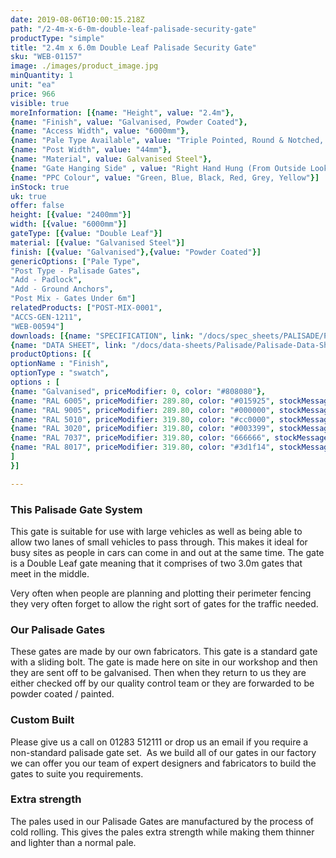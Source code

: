 ```yaml
---
date: 2019-08-06T10:00:15.218Z
path: "/2-4m-x-6-0m-double-leaf-palisade-security-gate"
productType: "simple"
title: "2.4m x 6.0m Double Leaf Palisade Security Gate"
sku: "WEB-01157"
image: ./images/product_image.jpg
minQuantity: 1
unit: "ea"
price: 966
visible: true
moreInformation: [{name: "Height", value: "2.4m"}, 
{name: "Finish", value: "Galvanised, Powder Coated"},
{name: "Access Width", value: "6000mm"},
{name: "Pale Type Available", value: "Triple Pointed, Round & Notched, Single Point"}, {name: "Post Type" , value: "Dig in, Bolt Down"},
{name: "Post Width", value: "44mm"},
{name: "Material", value: Galvanised Steel"},
{name: "Gate Hanging Side" , value: "Right Hand Hung (From Outside Looking In)"},
{name: "PPC Colour", value: "Green, Blue, Black, Red, Grey, Yellow"}]
inStock: true
uk: true
offer: false
height: [{value: "2400mm"}]
width: [{value: "6000mm"}]
gateType: [{value: "Double Leaf"}]
material: [{value: "Galvanised Steel"}]
finish: [{value: "Galvanised"},{value: "Powder Coated"}]
genericOptions: ["Pale Type",
"Post Type - Palisade Gates",
"Add - Padlock",
"Add - Ground Anchors",
"Post Mix - Gates Under 6m"]
relatedProducts: ["POST-MIX-0001",
"ACCS-GEN-1211",
"WEB-00594"]
downloads: [{name: "SPECIFICATION", link: "/docs/spec_sheets/PALISADE/Palisade-Gates-2400mm-Double-Leaf-Specification.pdf"},
{name: "DATA SHEET", link: "/docs/data-sheets/Palisade/Palisade-Data-Sheet.pdf"}]
productOptions: [{
optionName : "Finish",
optionType : "swatch",
options : [
{name: "Galvanised", priceModifier: 0, color: "#808080"},
{name: "RAL 6005", priceModifier: 289.80, color: "#015925", stockMessage: "7 Working Day Lead Time"},
{name: "RAL 9005", priceModifier: 289.80, color: "#000000", stockMessage: "7 Working Day Lead Time"},
{name: "RAL 5010", priceModifier: 319.80, color: "#cc0000", stockMessage: "7 Working Day Lead Time"},
{name: "RAL 3020", priceModifier: 319.80, color: "#003399", stockMessage: "7 Working Day Lead Time"},
{name: "RAL 7037", priceModifier: 319.80, color: "666666", stockMessage: "7 Working Day Lead Time"},
{name: "RAL 8017", priceModifier: 319.80, color: "#3d1f14", stockMessage: "7 Working Day Lead Time"}
]
}]

---
```

<h3>This Palisade Gate System</h3>
<p>This gate is suitable for use with large vehicles as well as being able to allow two lanes of small vehicles to pass through. This makes it ideal for busy sites as people in cars can come in and out at the same time. The gate is a Double Leaf gate meaning that it comprises of two 3.0m gates that meet in the middle.</p>
<p>Very often when people are planning and plotting their perimeter fencing they very often forget to allow the right sort of gates for the traffic needed.</p>
<h3>Our Palisade Gates</h3>
<p>These gates are made by our own fabricators. This gate is a standard gate with a sliding bolt. The gate is made here on site in our workshop and then they are sent off to be galvanised. Then when they return to us they are either checked off by our quality control team or they are forwarded to be powder coated / painted.</p>
<h3>Custom Built</h3>
<p>Please give us a call on 01283 512111 or drop us an email if you require a non-standard palisade gate set.&nbsp; As we build all of our gates in our factory we can offer you our team of expert designers and fabricators to build the gates to suite you requirements.</p>
<h3>Extra strength</h3>
<p>The pales used in our Palisade Gates are manufactured by the process of cold rolling. This gives the pales extra strength while making them thinner and lighter than a normal pale.</p>